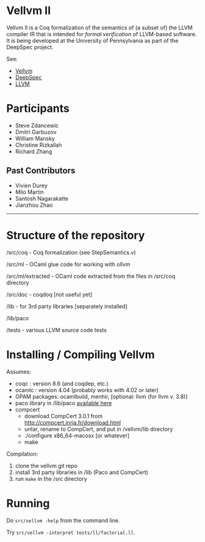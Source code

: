 # Vellvm II

Vellvm II is a Coq formalization of the semantics of (a subset of) the
LLVM compiler IR that is intended for _formal verification_ of
LLVM-based software.  It is being developed at the
University of Pennsylvania as part of the DeepSpec project.

See:
 - [Vellvm](http://www.cis.upenn.edu/~stevez/vellvm/)
 - [DeepSpec](http://deepspec.org)
 - [LLVM](http://llvm.org)

# Participants
 - Steve Zdancewic
 - Dmitri Garbuzov 
 - William Mansky
 - Christine Rizkallah
 - Richard Zhang

## Past Contributors
 - Vivien Durey 
 - Milo Martin
 - Santosh Nagarakatte 
 - Jianzhou Zhao

---

# Structure of the repository

/src/coq  - Coq formalization (see StepSemantics.v)

/src/ml   - OCaml glue code for working with ollvm

/src/ml/extracted - OCaml code extracted from the files in /src/coq directory

/src/doc - coqdoq  [not useful yet]

/lib  - for 3rd party libraries [separately installed]

/lib/paco

/tests - various LLVM source code tests

# Installing / Compiling Vellvm

Assumes:
 - coqc   : version 8.6   (and coqdep, etc.)
 - ocamlc : version 4.04  (probably works with 4.02 or later)
 - OPAM packages: ocamlbuild, menhir, [optional: llvm  (for llvm v. 3.8)]
 - paco  library  in /lib/paco   [available here](http://plv.mpi-sws.org/paco/)
 - compcert 
     - download CompCert 3.0.1 from http://compcert.inria.fr/download.html
     - untar, rename to CompCert, and put in /vellvm/lib directory
     - ./configure x86_64-macosx    [or whatever]
     - make

Compilation:

1. clone the vellvm git repo
2. install 3rd party libraries in /lib  (Paco and CompCert)
3. run `make` in the /src directory

# Running

Do `src/vellvm -help` from the command line.

Try `src/vellvm -interpret tests/ll/factorial.ll`.
